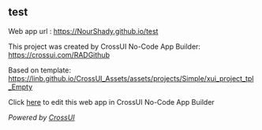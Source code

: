 ## test
Web app url : https://NourShady.github.io/test

This project was created by CrossUI No-Code App Builder: https://crossui.com/RADGithub

Based on template: https://linb.github.io/CrossUI_Assets/assets/projects/Simple/xui_project_tpl_Empty

Click [here](https://crossui.com/RADGithub/#!from=github&owner=NourShady&repo=test) to edit this web app in CrossUI No-Code App Builder

<i>Powered by [CrossUI](https://crossui.com)</i>
